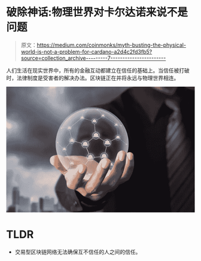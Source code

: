 # 破除神话:物理世界对卡尔达诺来说不是问题

> 原文：<https://medium.com/coinmonks/myth-busting-the-physical-world-is-not-a-problem-for-cardano-a2d4c2fd3fb5?source=collection_archive---------7----------------------->

人们生活在现实世界中，所有的金融互动都建立在信任的基础上。当信任被打破时，法律制度是受害者的解决办法。区块链正在并将永远与物理世界相连。

![](img/a06cff782b33b966d7a96436b7cf89fd.png)

# **TLDR**

*   交易型区块链网络无法确保互不信任的人之间的信任。